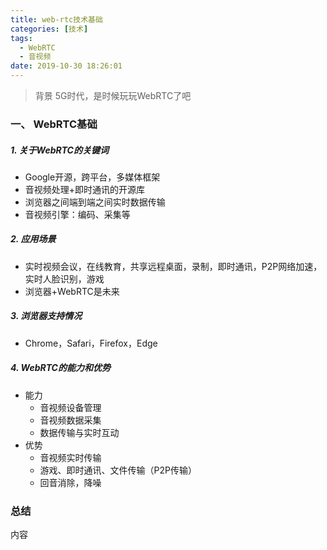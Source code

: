 ```yaml
---
title: web-rtc技术基础
categories: [技术]
tags:
  - WebRTC
  - 音视频
date: 2019-10-30 18:26:01
---
```


> 背景
5G时代，是时候玩玩WebRTC了吧

### 一、 WebRTC基础
##### 1. 关于WebRTC的关键词
- Google开源，跨平台，多媒体框架
- 音视频处理+即时通讯的开源库
- 浏览器之间端到端之间实时数据传输
- 音视频引擎：编码、采集等

<!--more-->

##### 2. 应用场景
- 实时视频会议，在线教育，共享远程桌面，录制，即时通讯，P2P网络加速，实时人脸识别，游戏
- 浏览器+WebRTC是未来

##### 3. 浏览器支持情况
- Chrome，Safari，Firefox，Edge

##### 4. WebRTC的能力和优势
- 能力
  - 音视频设备管理
  - 音视频数据采集
  - 数据传输与实时互动
- 优势  
  - 音视频实时传输
  - 游戏、即时通讯、文件传输（P2P传输）
  - 回音消除，降噪



### 总结
内容